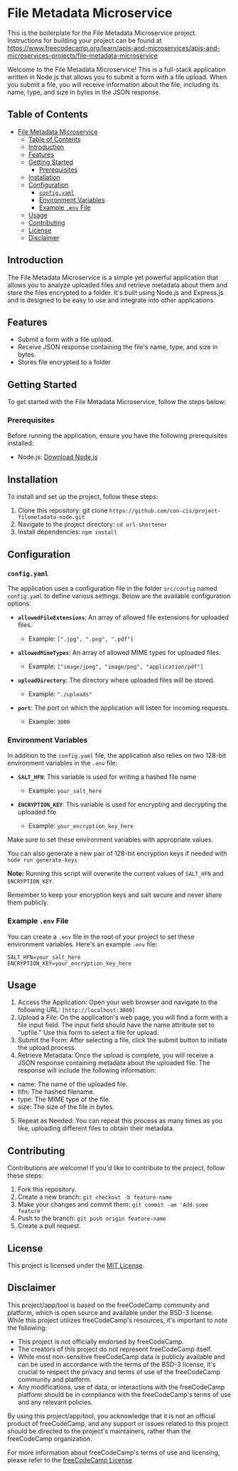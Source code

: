 # File Metadata Microservice

This is the boilerplate for the File Metadata Microservice project. Instructions for building your project can be found at https://www.freecodecamp.org/learn/apis-and-microservices/apis-and-microservices-projects/file-metadata-microservice

Welcome to the File Metadata Microservice! This is a full-stack application written in Node.js that allows you to submit a form with a file upload. When you submit a file, you will receive information about the file, including its name, type, and size in bytes in the JSON response.

## Table of Contents

- [File Metadata Microservice](#file-metadata-microservice)
  - [Table of Contents](#table-of-contents)
  - [Introduction](#introduction)
  - [Features](#features)
  - [Getting Started](#getting-started)
    - [Prerequisites](#prerequisites)
  - [Installation](#installation)
  - [Configuration](#configuration)
    - [`config.yaml`](#configyaml)
    - [Environment Variables](#environment-variables)
    - [Example `.env` File](#example-env-file)
  - [Usage](#usage)
  - [Contributing](#contributing)
  - [License](#license)
  - [Disclaimer](#disclaimer)

## Introduction

The File Metadata Microservice is a simple yet powerful application that allows you to analyze uploaded files and retrieve metadata about them and store the files encrypted to a folder. It's built using Node.js and Express.js and is designed to be easy to use and integrate into other applications.

## Features

- Submit a form with a file upload.
- Receive JSON response containing the file's name, type, and size in bytes.
- Stores file encrypted to a folder

## Getting Started

To get started with the File Metadata Microservice, follow the steps below:

### Prerequisites

Before running the application, ensure you have the following prerequisites installed:

- Node.js: [Download Node.js](https://nodejs.org/)

## Installation

To install and set up the project, follow these steps:

1. Clone this repository: 
   git clone `https://github.com/con-cis/project-filemetadata-node.git`
2. Navigate to the project directory: `cd url-shortener`
3. Install dependencies: `npm install`
   
## Configuration

### `config.yaml`

The application uses a configuration file in the folder `src/config` named `config.yaml` to define various settings. Below are the available configuration options:

- **`allowedFileExtensions`**: An array of allowed file extensions for uploaded files.
  - Example: `[".jpg", ".png", ".pdf"]`

- **`allowedMimeTypes`**: An array of allowed MIME types for uploaded files.
  - Example: `["image/jpeg", "image/png", "application/pdf"]`

- **`uploadDirectory`**: The directory where uploaded files will be stored.
  - Example: `"./uploads"`

- **`port`**: The port on which the application will listen for incoming requests.
  - Example: `3000`

### Environment Variables

In addition to the `config.yaml` file, the application also relies on two 128-bit environment variables in the `.env` file:

- **`SALT_HFN`**: This variable is used for writing a hashed file name
  - Example: `your_salt_here`

- **`ENCRYPTION_KEY`**: This variable is used for encrypting and decrypting the uploaded file
  - Example: `your_encryption_key_here`

Make sure to set these environment variables with appropriate values.

You can also generate a new pair of 128-bit encryption keys if needed with `node run generate-keys` 

**Note:** Running this script will overwrite the current values of `SALT_HFN` and `ENCRYPTION_KEY`.

Remember to keep your encryption keys and salt secure and never share them publicly.

### Example `.env` File

You can create a `.env` file in the root of your project to set these environment variables. Here's an example `.env` file:

```env
SALT_HFN=your_salt_here
ENCRYPTION_KEY=your_encryption_key_here
```

## Usage

1. Access the Application: Open your web browser and navigate to the following URL:
`[http://localhost:3000]`
2. Upload a File: On the application's web page, you will find a form with a file input field. The input field should have the name attribute set to "upfile." Use this form to select a file for upload.
3. Submit the Form: After selecting a file, click the submit button to initiate the upload process.
4. Retrieve Metadata: Once the upload is complete, you will receive a JSON response containing metadata about the uploaded file. The response will include the following information:
- name: The name of the uploaded file.
- hfn: The hashed filename.
- type: The MIME type of the file.
- size: The size of the file in bytes.
5. Repeat as Needed: You can repeat this process as many times as you like, uploading different files to obtain their metadata.

## Contributing

Contributions are welcome! If you'd like to contribute to the project, follow these steps:

1. Fork this repository.
2. Create a new branch: `git checkout -b feature-name`
3. Make your changes and commit them: `git commit -am 'Add some feature'`
4. Push to the branch: `git push origin feature-name`
5. Create a pull request.

## License

This project is licensed under the [MIT License](LICENSE).

## Disclaimer

This project/app/tool is based on the freeCodeCamp community and platform, which is open source and available under the BSD-3 license. While this project utilizes freeCodeCamp's resources, it's important to note the following:

- This project is not officially endorsed by freeCodeCamp.
- The creators of this project do not represent freeCodeCamp itself.
- While most non-sensitive freeCodeCamp data is publicly available and can be used in accordance with the terms of the BSD-3 license, it's crucial to respect the privacy and terms of use of the freeCodeCamp community and platform.
- Any modifications, use of data, or interactions with the freeCodeCamp platform should be in compliance with the freeCodeCamp's terms of use and any relevant policies.

By using this project/app/tool, you acknowledge that it is not an official product of freeCodeCamp, and any support or issues related to this project should be directed to the project's maintainers, rather than the freeCodeCamp organization.

For more information about freeCodeCamp's terms of use and licensing, please refer to the [freeCodeCamp License](https://github.com/freeCodeCamp/freeCodeCamp/blob/main/LICENSE.md).